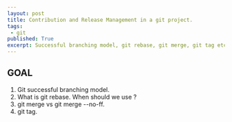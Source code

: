 ```yaml
---
layout: post
title: Contribution and Release Management in a git project.
tags:
 - git
published: True
excerpt: Successful branching model, git rebase, git merge, git tag etc.
---
```


## GOAL

1. Git successful branching model.
2. What is git rebase. When should we use ?
3. git merge vs git merge --no-ff. 
4. git tag.
